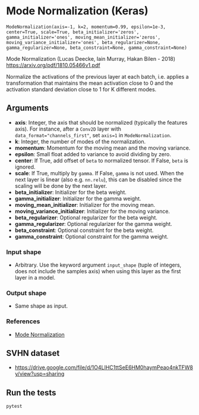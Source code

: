 # Mode Normalization (Keras)

```
ModeNormalization(axis=-1, k=2, momentum=0.99, epsilon=1e-3, center=True, scale=True, beta_initializer='zeros', gamma_initializer='ones', moving_mean_initializer='zeros', moving_variance_initializer='ones', beta_regularizer=None, gamma_regularizer=None, beta_constraint=None, gamma_constraint=None)
```

Mode Normalization (Lucas Deecke, Iain Murray, Hakan Bilen - 2018) https://arxiv.org/pdf/1810.05466v1.pdf

Normalize the activations of the previous layer at each batch,
    i.e. applies a transformation that maintains the mean activation
    close to 0 and the activation standard deviation close to 1 for K
    different modes.
    
## Arguments
- **axis**: Integer, the axis that should be normalized (typically the features axis). For instance, after a `Conv2D` layer with `data_format="channels_first"`, set `axis=1` in `ModeNormalization`.
- **k**: Integer, the number of modes of the normalization.
- **momentum**: Momentum for the moving mean and the moving variance.
- **epsilon**: Small float added to variance to avoid dividing by zero.
- **center**: If True, add offset of `beta` to normalized tensor. If False, `beta` is ignored.
- **scale**: If True, multiply by `gamma`. If False, `gamma` is not used. When the next layer is linear (also e.g. `nn.relu`), this can be disabled since the scaling will be done by the next layer.
- **beta_initializer**: Initializer for the beta weight.
- **gamma_initializer**: Initializer for the gamma weight.
- **moving_mean_initializer**: Initializer for the moving mean.
- **moving_variance_initializer**: Initializer for the moving variance.
- **beta_regularizer**: Optional regularizer for the beta weight.
- **gamma_regularizer**: Optional regularizer for the gamma weight.
- **beta_constraint**: Optional constraint for the beta weight.
- **gamma_constraint**: Optional constraint for the gamma weight.


### Input shape
- Arbitrary. Use the keyword argument `input_shape` (tuple of integers, does not include the samples axis) when using this layer as the first layer in a model.

### Output shape
- Same shape as input.

### References
- [Mode Normalization](https://arxiv.org/pdf/1810.05466v1.pdf)

## SVHN dataset

- https://drive.google.com/file/d/1O4LIHC1ttSeE6HM0haymPeao4nkTFW8y/view?usp=sharing

## Run the tests

`pytest`
